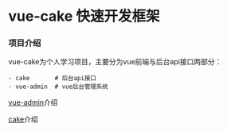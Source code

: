 # vue-cake 快速开发框架

### 项目介绍

vue-cake为个人学习项目，主要分为vue前端与后台api接口两部分：
````
- cake       # 后台api接口
- vue-admin  # vue后台管理系统
````

[vue-admin](./vue-admin)介绍

[cake](./cake)介绍
